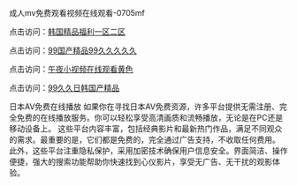 成人mv免费观看视频在线观看-0705mf

点击访问：<a href="https://cfad.pages.dev/">韩国精品福利一区二区</a>

点击访问：<a href="https://gfd-5xg.pages.dev/">99国产精品99久久久久久</a>

点击访问：<a href="https://fdhf-454.pages.dev/">午夜小视频在线观看黄色</a>

点击访问：<a href="https://bered.pages.dev/">99久久日韩国产精品</a>

日本AV免费在线播放
如果你在寻找日本AV免费资源，许多平台提供无需注册、完全免费的在线播放服务。你可以轻松享受高清画质和流畅播放，无论是在PC还是移动设备上。
这些平台内容丰富，包括经典影片和最新热门作品，满足不同观众的需求。最重要的是，它们都是免费的，完全通过广告支持，不收取任何费用。
此外，这些平台注重隐私保护，采用加密技术确保用户信息安全。界面简洁、操作便捷，强大的搜索功能帮助你快速找到心仪影片，享受无广告、无干扰的观影体验。

<span style="display:none;">[Canonical link](）</span>


